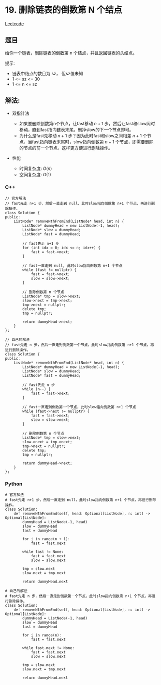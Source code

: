 # 19. 删除链表的倒数第 N 个结点
[Leetcode](https://leetcode.cn/problems/remove-nth-node-from-end-of-list/)

## 题目
给你一个链表，删除链表的倒数第 n 个结点，并且返回链表的头结点。

提示:  
* 链表中结点的数目为 sz， 但sz值未知
* 1 <= sz <= 30
* 1 <= n <= sz

## 解法:  
* 双指针法
    * 如果要删除倒数第n个节点，让fast移动 $n+1$ 步，然后让fast和slow同时移动，直到fast指向链表末尾。删掉slow的下一个节点即可。
    * 为什么是fast先移动 $n+1$ 步？因为此时fast和slow之间相差 $n+1$ 个节点，当fast指向链表末尾时，slow指向倒数第 $n+1$ 个节点，即需要删除的节点的前一个节点。这样更方便进行删除操作。

* 性能
    * 时间复杂度: $O(n)$  
    * 空间复杂度: $O(1)$


### C++
```
// 官方解法
// fast先走 n+1 步，然后一直走到 null，此时slow指向倒数第 n+1 个节点，再进行删除操作。
class Solution {
public:
    ListNode* removeNthFromEnd(ListNode* head, int n) {
        ListNode* dummyHead = new ListNode(-1, head);
        ListNode* slow = dummyHead;
        ListNode* fast = dummyHead;

        // fast先走 n+1 步
        for (int idx = 0; idx <= n; idx++) {
            fast = fast->next;
        }
        
        // fast一直走到 null, 此时slow指向倒数第 n+1 个节点
        while (fast != nullptr) {
            fast = fast->next;
            slow = slow->next;
        }

        // 删除倒数第 n 个节点
        ListNode* tmp = slow->next;
        slow->next = tmp->next;
        tmp->next = nullptr;
        delete tmp;
        tmp = nullptr;

        return dummyHead->next;
    }
};
```

```
// 自己的解法
// fast先走 n 步，然后一直走到倒数第一个节点，此时slow指向倒数第 n+1 个节点，再进行删除操作。
class Solution {
public:
    ListNode* removeNthFromEnd(ListNode* head, int n) {
        ListNode* dummyHead = new ListNode(-1, head);
        ListNode* slow = dummyHead;
        ListNode* fast = dummyHead;
        
        // fast先走 n 步
        while (n--) {
            fast = fast->next;
        }

        // fast一直走到倒数第一个节点，此时slow指向倒数第 n+1 个节点
        while (fast->next != nullptr) {
            fast = fast->next;
            slow = slow->next;
        }

        // 删除倒数第 n 个节点
        ListNode* tmp = slow->next;
        slow->next = tmp->next;
        tmp->next = nullptr;
        delete tmp;
        tmp = nullptr;

        return dummyHead->next;
    }
};
```

### Python
```
# 官方解法
# fast先走 n+1 步，然后一直走到 null，此时slow指向倒数第 n+1 个节点，再进行删除操作。
class Solution:
    def removeNthFromEnd(self, head: Optional[ListNode], n: int) -> Optional[ListNode]:
        dummyHead = ListNode(-1, head)
        slow = dummyHead
        fast = dummyHead

        for i in range(n + 1):
            fast = fast.next

        while fast != None:
            fast = fast.next
            slow = slow.next

        tmp = slow.next
        slow.next = tmp.next
        
        return dummyHead.next
```

```
# 自己的解法
# fast先走 n 步，然后一直走到倒数第一个节点，此时slow指向倒数第 n+1 个节点，再进行删除操作。
class Solution:
    def removeNthFromEnd(self, head: Optional[ListNode], n: int) -> Optional[ListNode]:
        dummyHead = ListNode(-1, head)
        slow = dummyHead
        fast = dummyHead

        for i in range(n):
            fast = fast.next

        while fast.next != None:
            fast = fast.next
            slow = slow.next

        tmp = slow.next
        slow.next = tmp.next
        
        return dummyHead.next
```